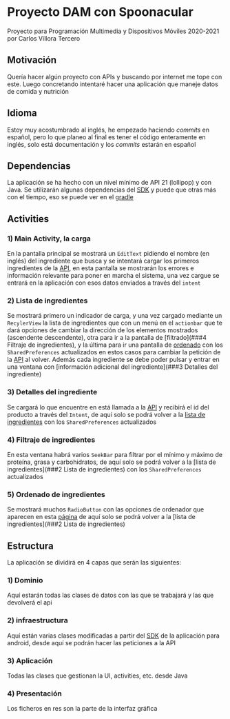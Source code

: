 # Proyecto DAM con Spoonacular

Proyecto para Programación Multimedia y Dispositivos Móviles 2020-2021 por Carlos Víllora Tercero

## Motivación

Quería hacer algún proyecto con APIs y buscando por internet me tope con este. Luego concretando intentaré hacer una aplicación que maneje datos de comida y nutrición

## Idioma

Estoy muy acostumbrado al inglés, he empezado haciendo *commits* en español, pero lo que planeo al final es tener el código enteramente en inglés, solo está documentación y los *commits* estarán en español

## Dependencias

La aplicación se ha hecho con un nivel mínimo de API 21 (lollipop) y con Java. Se utilizarán algunas dependencias del  [SDK](https://spoonacular.com/food-api/sdk) y puede que otras más con el tiempo, eso se puede ver en el [gradle](./app/build.gradle)

## Activities

### 1) Main Activity, la carga

En la pantalla principal se mostrará un `EditText` pidiendo el nombre (en inglés) del ingrediente que busca y se intentará cargar los primeros ingredientes de la [API](https://spoonacular.com/food-api/docs#Ingredient-Search), en esta pantalla se mostrarán los errores e información relevante para poner en marcha el sistema, una vez cargue se entrará en la aplicación con esos datos enviados a través del `intent`

### 2) Lista de ingredientes

Se mostrará primero un indicador de carga, y una vez cargado mediante un `RecylerView` la lista de ingredientes que con un menú en el `actionbar` que te dará opciones de cambiar la dirección de los elementos mostrados (ascendente descendente), otra para ir a la pantalla de [filtrado](###4 Filtraje de ingredientes), y la última para ir una pantalla de [ordenado](###5-Ordenado-de-ingredientes) con los `SharedPreferences` actualizados en estos casos para cambiar la petición de la [API](https://spoonacular.com/food-api/docs#Ingredient-Search) al volver. Además cada ingrediente se debe poder pulsar y entrar en una ventana con [información adicional del ingrediente](###3 Detalles del ingrediente)

### 3) Detalles del ingrediente

Se cargará lo que encuentre en está llamada a la [API](https://spoonacular.com/food-api/docs#Get-Ingredient-Information) y recibirá el id del producto a través del `Intent`, de aquí solo se podrá volver a la [lista de ingredientes](##estructura) con los `SharedPreferences` actualizados

### 4) Filtraje de ingredientes

En esta ventana habrá varios `SeekBar` para filtrar por el mínimo y máximo de proteína, grasa y carbohidratos, de aquí solo se podrá volver a la [lista de ingredientes](###2 Lista de ingredientes) con los `SharedPreferences` actualizados

### 5) Ordenado de ingredientes

Se mostrará muchos `RadioButton` con las opciones de ordenador que aparecen en esta [página](https://spoonacular.com/food-api/docs#Recipe-Sorting-Options) de aquí solo se podrá volver a la [lista de ingredientes](###2 Lista de ingredientes) 

## Estructura

La aplicación se dividirá en 4 capas que serán las siguientes:

### 1) Dominio

Aquí estarán todas las clases de datos con las que se trabajará y las que devolverá el api

### 2) infraestructura

Aquí están varias clases modificadas a partir del [SDK](https://spoonacular.com/food-api/sdk) de la aplicación para android, desde aquí se podrán hacer las peticiones a la API

### 3) Aplicación

Todas las clases que gestionan la UI, activities, etc. desde Java

### 4) Presentación

Los ficheros en res son la parte de la interfaz gráfica
